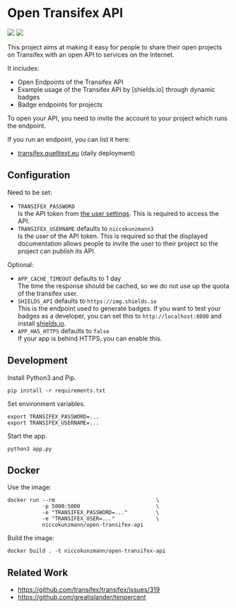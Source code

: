 # Open Transifex API

[![](https://img.shields.io/docker/build/niccokunzmann/open-transifex-api.svg)](https://hub.docker.com/r/niccokunzmann/open-transifex-api/)
[![](https://transifex.quelltext.eu/badge/projects.svg)][quelltext]

This project aims at making it easy for people to share their open
projects on Transifex with an open API to services on the Internet.

It includes:

- Open Endpoints of the Transifex API
- Example usage of the Transifex API by [shields.io] through dynamic badges
- Badge endpoints for projects

To open your API, you need to invite the account to your project which runs
the endpoint.

If you run an endpoint, you can list it here:
- [transifex.quelltext.eu][quelltext] (daily deployment)

## Configuration

Need to be set:

- `TRANSIFEX_PASSWORD`  
  Is the API token from [the user settings](https://www.transifex.com/user/settings/api/).
  This is required to access the API.
- `TRANSIFEX_USERNAME` defaults to `niccokunzmann3`  
  Is the user of the API token. This is required so
  that the displayed documentation allows people to invite the user
  to their project so the project can publish its API.

Optional:

- `APP_CACHE_TIMEOUT` defaults to 1 day  
  The time the response should be cached, so we do not use up the
  quota of the transifex user.
- `SHIELDS_API` defaults to `https://img.shields.io`  
  This is the endpoint used to generate badges.
  If you want to test your badges as a developer,
  you can set this to `http://localhost:8080` and install
  [shields.io](https://github.com/badges/shields/#development).
- `APP_HAS_HTTPS` defaults to `false`  
  If your app is behind HTTPS, you can enable this.

## Development

Install Python3 and Pip.

```
pip install -r requirements.txt
```

Set environment variables.

```
export TRANSIFEX_PASSWORD=...
export TRANSIFEX_USERNAME=...
```

Start the app.

```
python3 app.py
```

## Docker

Use the image:

```
docker run --rm                                \
           -p 5000:5000                        \
           -e "TRANSIFEX_PASSWORD=..."         \
           -e "TRANSIFEX_USER=..."             \
           niccokunzmann/open-transifex-api
```

Build the image:

```
docker build . -t niccokunzmann/open-transifex-api
```


## Related Work

- https://github.com/transifex/transifex/issues/319
- https://github.com/greatislander/tenpercent

[quelltext]: https://transifex.quelltext.eu

